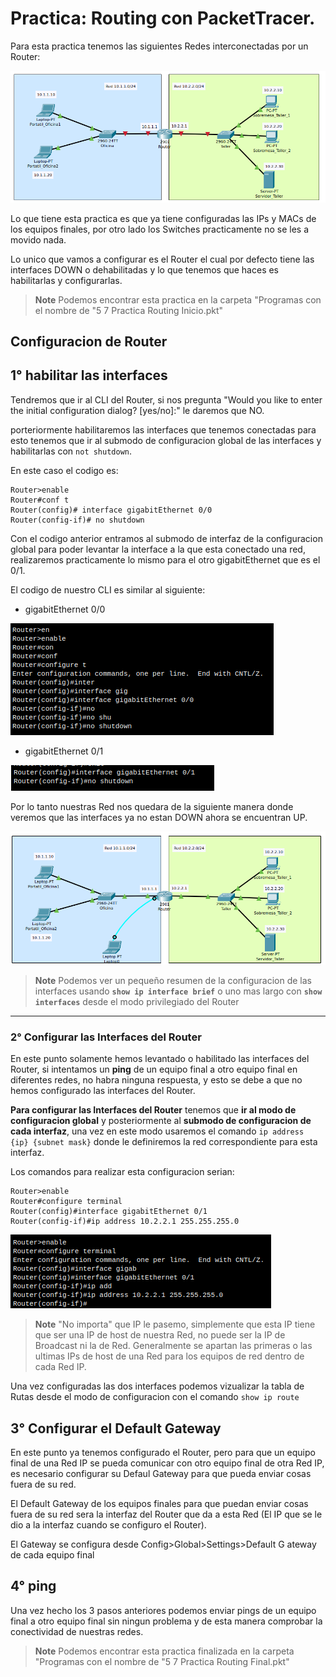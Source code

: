 # Practica: Routing con PacketTracer.

Para esta practica tenemos las siguientes Redes interconectadas por un Router:

![Imagen36](https://github.com/RaulEstram/Documentaciones/blob/main/Redes/Redes%20Introduccion/Imagenes/Imagen36.png)

Lo que tiene esta practica es que ya tiene configuradas las IPs y MACs de los equipos finales, por otro lado los Switches practicamente no se les a movido nada.

Lo unico que vamos a configurar es el Router el cual por defecto tiene las interfaces DOWN o dehabilitadas y lo que tenemos que haces es habilitarlas y configurarlas.

> **Note** Podemos encontrar esta practica en la carpeta "Programas con el nombre de "5 7 Practica Routing Inicio.pkt"

## Configuracion de Router

## 1° habilitar las interfaces

Tendremos que ir al CLI del Router, si nos pregunta "Would you like to enter the initial configuration dialog? [yes/no]:" le daremos que NO.

porteriormente habilitaremos las interfaces que tenemos conectadas para esto tenemos que ir al submodo de configuracion global de las interfaces y habilitarlas con ```not shutdown```.

En este caso el codigo es:

```terminal
Router>enable
Router#conf t
Router(config)# interface gigabitEthernet 0/0
Router(config-if)# no shutdown
```

Con el codigo anterior entramos al submodo de interfaz de la configuracion global para poder levantar la interface a la que esta conectado una red, realizaremos practicamente lo mismo para el otro gigabitEthernet que es el 0/1.

El codigo de nuestro CLI es similar al siguiente:

* gigabitEthernet 0/0

![Imagen37](https://github.com/RaulEstram/Documentaciones/blob/main/Redes/Redes%20Introduccion/Imagenes/Imagen37.png)

* gigabitEthernet 0/1 

![Imagen38](https://github.com/RaulEstram/Documentaciones/blob/main/Redes/Redes%20Introduccion/Imagenes/Imagen38.png)

Por lo tanto nuestras Red nos quedara de la siguiente manera donde veremos que las interfaces ya no estan DOWN ahora se encuentran UP.

![Imagen39](https://github.com/RaulEstram/Documentaciones/blob/main/Redes/Redes%20Introduccion/Imagenes/Imagen39.png)

> **Note** Podemos ver un pequeño resumen de la configuracion de las interfaces usando **```show ip interface brief```** o uno mas largo con **```show interfaces```** desde el modo privilegiado del Router

---

### 2° Configurar las Interfaces del Router

En este punto solamente hemos levantado o habilitado las interfaces del Router, si intentamos un **ping** de un equipo final a otro equipo final en diferentes redes, no habra ninguna respuesta, y esto se debe a que no hemos configurado las interfaces del Router.

**Para configurar las Interfaces del Router** tenemos que **ir al modo de configuracion global** y posteriormente al **submodo de configuracion de cada interfaz**, una vez en este modo usaremos el comando ```ip address {ip} {subnet mask}``` donde le definiremos la red correspondiente para esta interfaz.

Los comandos para realizar esta configuracion serian:

```terminal
Router>enable
Router#configure terminal 
Router(config)#interface gigabitEthernet 0/1
Router(config-if)#ip address 10.2.2.1 255.255.255.0
```

![Imagen40](https://github.com/RaulEstram/Documentaciones/blob/main/Redes/Redes%20Introduccion/Imagenes/Imagen40.png)

> **Note** "No importa" que IP le pasemo, simplemente que esta IP tiene que ser una IP de host de nuestra Red, no puede ser la IP de Broadcast ni la de Red. Generalmente se apartan las primeras o las ultimas IPs de host de una Red para los equipos de red dentro de cada Red IP. 


Una vez configuradas las dos interfaces podemos vizualizar la tabla de Rutas desde el modo de configuracion con el comando ```show ip route```

## 3° Configurar el Default Gateway

En este punto ya tenemos configurado el Router, pero para que un equipo final de una Red IP se pueda comunicar con otro equipo final de otra Red IP, es necesario configurar su Defaul Gateway para que pueda enviar cosas fuera de su red.

El Default Gateway de los equipos finales para que puedan enviar cosas fuera de su red sera la interfaz del Router que da a esta Red (El IP que se le dio a la interfaz cuando se configuro el Router).

El Gateway se configura desde Config>Global>Settings>Default G
ateway de cada equipo final

## 4° ping

Una vez hecho los 3 pasos anteriores podemos enviar pings de un equipo final a otro equipo final sin ningun problema y de esta manera comprobar la conectividad de nuestras redes.


> **Note** Podemos encontrar esta practica finalizada en la carpeta "Programas con el nombre de "5 7 Practica Routing Final.pkt"